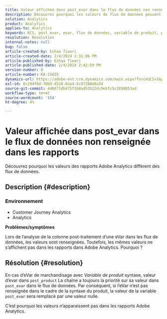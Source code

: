 ```yaml
---
title: Valeur affichée dans post_evar dans le flux de données non renseignée dans les rapports
description: Découvrez pourquoi les valeurs de flux de données peuvent ne pas apparaître dans le rapport Adobe Analytics.
solution: Analytics
product: Analytics
applies-to: Analytics
keywords: KCS, post_evar, evar, flux de données, variable de produit, post_product, valeurs
resolution: Resolution
internal-notes: null
bug: false
article-created-by: Eshaa Tiwari
article-created-date: 2/4/2024 2:31:06 PM
article-published-by: Eshaa Tiwari
article-published-date: 2/4/2024 2:42:59 PM
version-number: 8
article-number: KA-15025
dynamics-url: https://adobe-ent.crm.dynamics.com/main.aspx?forceUCI=1&pagetype=entityrecord&etn=knowledgearticle&id=e1d92807-6ac3-ee11-9079-6045bd006295
exl-id: 8c294f0d-70b9-4518-8aa4-6c87268e0a34
source-git-commit: 4d8871db475f268ad53522dc9ebfc5c2850853ad
workflow-type: tm+mt
source-wordcount: '154'
ht-degree: 4%

---
```


# Valeur affichée dans post_evar dans le flux de données non renseignée dans les rapports


Découvrez pourquoi les valeurs des rapports Adobe Analytics diffèrent des flux de données.

## Description {#description}


### <b>Environnement</b>

- Customer Journey Analytics
- Analytics


<b>Problèmes/symptômes</b>

Lors de l’analyse de la colonne post-traitement d’une eVar dans les flux de données, les valeurs sont renseignées. Toutefois, les mêmes valeurs ne s’affichent pas dans les rapports dans Adobe Analytics. Pourquoi ?






## Résolution {#resolution}


En cas d’eVar de marchandisage avec *Variable de produit* syntaxe, valeur d’evar dans `post_product` La chaîne a toujours la priorité sur sa valeur dans `post_evar` dans le flux de données. Par conséquent, si l’eVar n’est pas renseignée dans le cadre de la syntaxe du produit, la valeur de la variable `post_evar` sera remplacé par une valeur nulle.

C’est pourquoi les valeurs n’apparaissent pas dans les rapports Adobe Analytics.
